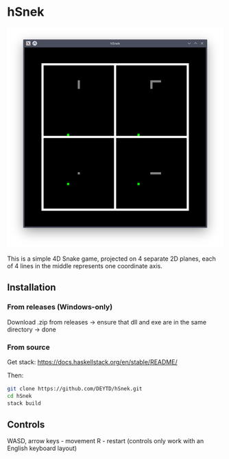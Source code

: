# hSnek

<p align="center">
  <img src="screen.png" />
</p>

This is a simple 4D Snake game, projected on 4 separate 2D planes, each of 4 lines in the middle represents one coordinate axis.

## Installation

### From releases (Windows-only)

Download .zip from releases -> ensure that dll and exe are in the same directory -> done

### From source

Get stack: https://docs.haskellstack.org/en/stable/README/

Then:
```sh
git clone https://github.com/DEYTD/hSnek.git
cd hSnek
stack build
```

## Controls

WASD, arrow keys - movement
R - restart
(controls only work with an English keyboard layout)
